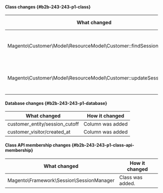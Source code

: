 #### Class changes {#b2b-243-243-p1-class}

| What changed                                                       | How it changed                  |
| ------------------------------------------------------------------ | ------------------------------- |
| Magento\Customer\Model\ResourceModel\Customer::findSessionCutOff   | [public] Method has been added. |
| Magento\Customer\Model\ResourceModel\Customer::updateSessionCutOff | [public] Method has been added. |

#### Database changes {#b2b-243-243-p1-database}

| What changed                   | How it changed   |
| ------------------------------ | ---------------- |
| customer_entity/session_cutoff | Column was added |
| customer_visitor/created_at    | Column was added |

#### Class API membership changes {#b2b-243-243-p1-class-api-membership}

| What changed                             | How it changed   |
| ---------------------------------------- | ---------------- |
| Magento\Framework\Session\SessionManager | Class was added. |
